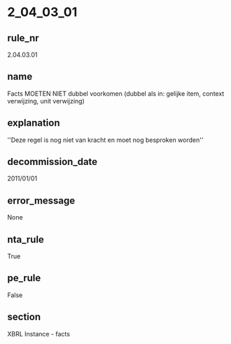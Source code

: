 # 2_04_03_01

## rule_nr
2.04.03.01

## name
Facts MOETEN NIET dubbel voorkomen (dubbel als in: gelijke item, context verwijzing, unit verwijzing)

## explanation
''Deze regel is nog niet van kracht en moet nog besproken worden''

## decommission_date
2011/01/01

## error_message
None

## nta_rule
True

## pe_rule
False

## section
XBRL Instance - facts

